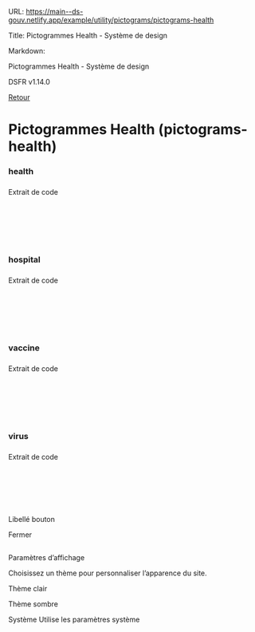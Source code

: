 URL:
https://main--ds-gouv.netlify.app/example/utility/pictograms/pictograms-health

Title:
Pictogrammes Health - Système de design

Markdown:


Pictogrammes Health - Système de design


DSFR v1.14.0


[Retour](../)


# Pictogrammes Health (pictograms-health)


### health


###
Extrait de code


<svg aria-hidden="true" class="fr-artwork" viewBox="0 0 80 80" width="80px" height="80px">
<use class="fr-artwork-decorative" href="../../../../dist/artwork/pictograms/health/health.svg#artwork-decorative"></use>
<use class="fr-artwork-minor" href="../../../../dist/artwork/pictograms/health/health.svg#artwork-minor"></use>
<use class="fr-artwork-major" href="../../../../dist/artwork/pictograms/health/health.svg#artwork-major"></use>
</svg>


### hospital


###
Extrait de code


<svg aria-hidden="true" class="fr-artwork" viewBox="0 0 80 80" width="80px" height="80px">
<use class="fr-artwork-decorative" href="../../../../dist/artwork/pictograms/health/hospital.svg#artwork-decorative"></use>
<use class="fr-artwork-minor" href="../../../../dist/artwork/pictograms/health/hospital.svg#artwork-minor"></use>
<use class="fr-artwork-major" href="../../../../dist/artwork/pictograms/health/hospital.svg#artwork-major"></use>
</svg>


### vaccine


###
Extrait de code


<svg aria-hidden="true" class="fr-artwork" viewBox="0 0 80 80" width="80px" height="80px">
<use class="fr-artwork-decorative" href="../../../../dist/artwork/pictograms/health/vaccine.svg#artwork-decorative"></use>
<use class="fr-artwork-minor" href="../../../../dist/artwork/pictograms/health/vaccine.svg#artwork-minor"></use>
<use class="fr-artwork-major" href="../../../../dist/artwork/pictograms/health/vaccine.svg#artwork-major"></use>
</svg>


### virus


###
Extrait de code


<svg aria-hidden="true" class="fr-artwork" viewBox="0 0 80 80" width="80px" height="80px">
<use class="fr-artwork-decorative" href="../../../../dist/artwork/pictograms/health/virus.svg#artwork-decorative"></use>
<use class="fr-artwork-minor" href="../../../../dist/artwork/pictograms/health/virus.svg#artwork-minor"></use>
<use class="fr-artwork-major" href="../../../../dist/artwork/pictograms/health/virus.svg#artwork-major"></use>
</svg>


Libellé bouton


Fermer


##
Paramètres d’affichage


Choisissez un thème pour personnaliser l’apparence du site.


Thème clair


Thème sombre


Système
Utilise les paramètres système